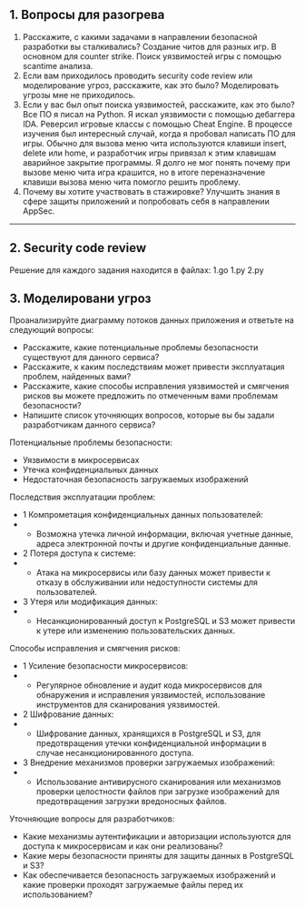 ## 1. Вопросы для разогрева

1. Расскажите, с какими задачами в направлении безопасной разработки вы сталкивались?
Создание читов для разных игр. В основном для counter strike. 
Поиск уязвимостей игры с помощью scantime анализа. 
2. Если вам приходилось проводить security code review или моделирование угроз, расскажите, как это было? 
Моделировать угрозы мне не приходилось.
3. Если у вас был опыт поиска уязвимостей, расскажите, как это было?
Все ПО я писал на Python.
Я искал уязвимости с помощью дебаггера IDA. Реверсил игровые классы с помощью Cheat Engine.
В процессе изучения был интересный случай, когда я пробовал написать ПО для игры. Обычно для вызова меню чита используются клавиши insert, delete или home, и разработчик игры привязал к этим клавишам аварийное закрытие программы. Я долго не мог понять почему при вызове меню чита игра крашится, но в итоге переназначение клавиши вызова меню чита помогло решить проблему.
4. Почему вы хотите участвовать в стажировке?
Улучшить знания в сфере защиты приложений и попробовать себя в направлении AppSec.
---

## 2. Security code review
Решение для каждого задания находится в файлах:
1.go
1.py
2.py

## 3. Моделировани угроз

Проанализируйте диаграмму потоков данных приложения и ответьте на следующий вопросы:
 - Расскажите, какие потенциальные проблемы безопасности существуют для данного сервиса?
 - Расскажите, к каким последствиям может привести эксплуатация проблем, найденных вами?
 - Расскажите, какие способы исправления уязвимостей и смягчения рисков вы можете предложить по отмеченным вами проблемам безопасности?
 - Напишите список уточняющих вопросов, которые вы бы задали разработчикам данного сервиса?

Потенциальные проблемы безопасности:
 - Уязвимости в микросервисах
 - Утечка конфиденциальных данных
 - Недостаточная безопасность загружаемых изображений

Последствия эксплуатации проблем:
 - 1 Компрометация конфиденциальных данных пользователей:
 -  - Возможна утечка личной информации, включая учетные данные, адреса электронной почты и другие конфиденциальные данные.
 - 2 Потеря доступа к системе:
 -  - Атака на микросервисы или базу данных может привести к отказу в обслуживании или недоступности системы для пользователей.
 - 3 Утеря или модификация данных:
 -  - Несанкционированный доступ к PostgreSQL и S3 может привести к утере или изменению пользовательских данных.

Способы исправления и смягчения рисков:
 - 1 Усиление безопасности микросервисов:
 -  - Регулярное обновление и аудит кода микросервисов для обнаружения и исправления уязвимостей, использование инструментов для сканирования уязвимостей.
 - 2 Шифрование данных:
 -  - Шифрование данных, хранящихся в PostgreSQL и S3, для предотвращения утечки конфиденциальной информации в случае несанкционированного доступа.
 - 3 Внедрение механизмов проверки загружаемых изображений:
 -  - Использование антивирусного сканирования или механизмов проверки целостности файлов при загрузке изображений для предотвращения загрузки вредоносных файлов.

Уточняющие вопросы для разработчиков:
 - Какие механизмы аутентификации и авторизации используются для доступа к микросервисам и как они реализованы?
 - Какие меры безопасности приняты для защиты данных в PostgreSQL и S3?
 - Как обеспечивается безопасность загружаемых изображений и какие проверки проходят загружаемые файлы перед их использованием?